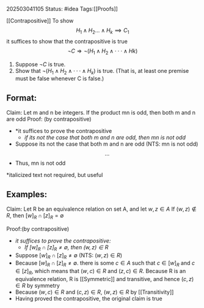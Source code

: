 202503041105
Status: #idea
Tags:[[Proofs]]

[[Contrapositive]]
To show
$$
H_{1} \land H_{2} \dots \land H_{k} \implies C_{1}
$$
it suffices to show that the contrapositive is true
$$
¬C ⇒ ¬(H_{1} ∧ H_{2} ∧ · · · ∧ Hk ) 
$$
 
1. Suppose $¬C$ is true.  
2. Show that $¬(H_{1} ∧ H_{2} ∧ · · · ∧ H_{k} )$ is true. (That is, at least one premise must be false whenever C is false.)

## Format:
Claim: Let m and n be integers. If the product mn is odd, then both m and n are odd
Proof: (by contrapositive)
- *it suffices to prove the contrapositive
	- *if its not the case that both m and n are odd, then mn is not odd*
- Suppose its not the case that both m and n are odd (NTS: mn is not odd)
$$
\dots
$$
- Thus, mn is not odd

*italicized text not required, but useful

## Examples:

Claim: Let R be an equivalence relation on set A, and let $w,z \in A$
	   If $(w,z) \not\in R$, then $[w]_{R} \cap [z]_{R} = \emptyset$

Proof:(by contrapositive)
- *it suffices to prove the contrapositive:*
	- *If $[w]_{R} \cap [z]_{R} \neq \emptyset$, then $(w,z) \in R$*
- Suppose $[w]_{R} \cap [z]_{R} \neq \emptyset$ (NTS: $(w,z) \in R$)
- Because $[w]_{R} \cap [z]_{R} \neq \emptyset$. there is some $c \in A$ such that $c \in [w]_{R}$ and $c \in [z]_{R}$, which means that $(w,c) \in R$ and $(z,c) \in R$. Because R is an equivalence relation, R is [[Symmetric]] and transitive, and hence $(c,z) \in R$ by symmetry
- Because $(w,c) \in R$ and $(c,z) \in R$, $(w,z) \in R$ by [[Transitivity]]
- Having proved the contrapositive, the original claim is true